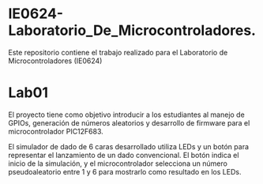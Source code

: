 # IE0624-Laboratorio_De_Microcontroladores.
Este repositorio contiene el trabajo realizado para el Laboratorio de Microcontroladores (IE0624) 

# Lab01
El proyecto tiene como objetivo introducir a los estudiantes al manejo de GPIOs, generación de números aleatorios y desarrollo de firmware para el microcontrolador PIC12F683.

El simulador de dado de 6 caras desarrollado utiliza LEDs y un botón para representar el lanzamiento de un dado convencional. El botón indica el inicio de la simulación, y el microcontrolador selecciona un número pseudoaleatorio entre 1 y 6 para mostrarlo como resultado en los LEDs.
